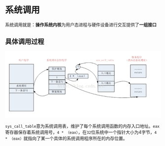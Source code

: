 # 系统调用

系统调用就是：**操作系统内核**为用户态进程与硬件设备进行交互提供了**一组接口**



## 具体调用过程

![image-20210914215954237](系统调用.assets/image-20210914215954237.png)

`sys_call_table`意为系统调用表，维护了每个系统调用函数的内存入口地址。`eax`寄存器保存着系统调用号，`4 * （eax）`，在`32`位系统中一个指针大小为4字节，`4 * （eax）`就指向了某一个具体的系统调用程序所在的内存位置。

